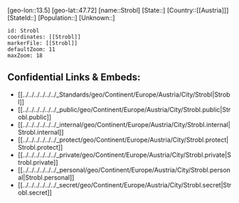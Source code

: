 ﻿---
location: [47.72,13.5]
mapzoom: [7,12] 
mapmarker: city 
type: City
tags:
- geo/City


SpocWebEntityId: 34621
isDeleted: false
confidential: public

---
[geo-lon::13.5]
[geo-lat::47.72]
[name::Strobl]
[State::]
[Country::[[Austria]]]
[StateId::]
[Population::]
[Unknown::]


```leaflet
id: Strobl
coordinates: [[Strobl]]
markerFile: [[Strobl]]
defaultZoom: 11 
maxZoom: 18
```


## Confidential Links & Embeds: 
- [[../../../../../../_Standards/geo/Continent/Europe/Austria/City/Strobl|Strobl]] 
- [[../../../../../../_public/geo/Continent/Europe/Austria/City/Strobl.public|Strobl.public]] 
- [[../../../../../../_internal/geo/Continent/Europe/Austria/City/Strobl.internal|Strobl.internal]] 
- [[../../../../../../_protect/geo/Continent/Europe/Austria/City/Strobl.protect|Strobl.protect]] 
- [[../../../../../../_private/geo/Continent/Europe/Austria/City/Strobl.private|Strobl.private]] 
- [[../../../../../../_personal/geo/Continent/Europe/Austria/City/Strobl.personal|Strobl.personal]] 
- [[../../../../../../_secret/geo/Continent/Europe/Austria/City/Strobl.secret|Strobl.secret]] 
